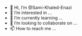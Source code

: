 - 👋 Hi, I’m @Sami-Khaled-Enazi
- 👀 I’m interested in ...
- 🌱 I’m currently learning ...
- 💞️ I’m looking to collaborate on ...
- 📫 How to reach me ...

<!---
Sami-Khaled-Enazi/Sami-Khaled-Enazi is a ✨ special ✨ repository because its `README.md` (this file) appears on your GitHub profile.
You can click the Preview link to take a look at your changes.
--->
